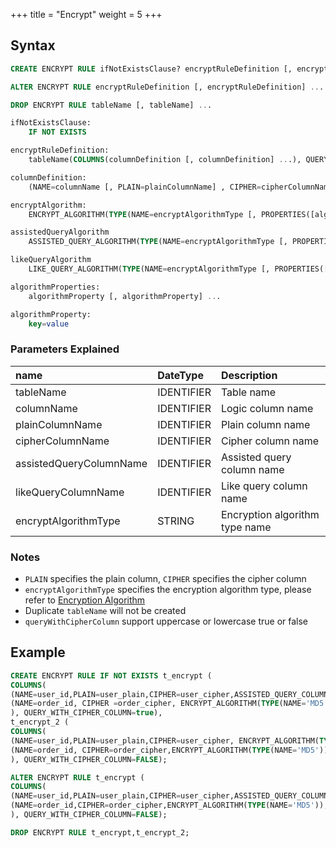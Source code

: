 +++
title = "Encrypt"
weight = 5
+++

## Syntax

```sql
CREATE ENCRYPT RULE ifNotExistsClause? encryptRuleDefinition [, encryptRuleDefinition] ...

ALTER ENCRYPT RULE encryptRuleDefinition [, encryptRuleDefinition] ...

DROP ENCRYPT RULE tableName [, tableName] ...

ifNotExistsClause:
    IF NOT EXISTS

encryptRuleDefinition:
    tableName(COLUMNS(columnDefinition [, columnDefinition] ...), QUERY_WITH_CIPHER_COLUMN=queryWithCipherColumn)

columnDefinition:
    (NAME=columnName [, PLAIN=plainColumnName] , CIPHER=cipherColumnName [, ASSISTED_QUERY_COLUMN=assistedQueryColumnName] [, LIKE_QUERY_COLUMN=likeQueryColumnName], encryptAlgorithm [, assistedQueryAlgorithm] [, likeQueryAlgorithm] [, QUERY_WITH_CIPHER_COLUMN=queryWithCipherColumn])

encryptAlgorithm:
    ENCRYPT_ALGORITHM(TYPE(NAME=encryptAlgorithmType [, PROPERTIES([algorithmProperties] )] ))

assistedQueryAlgorithm
    ASSISTED_QUERY_ALGORITHM(TYPE(NAME=encryptAlgorithmType [, PROPERTIES([algorithmProperties] )] ))

likeQueryAlgorithm
    LIKE_QUERY_ALGORITHM(TYPE(NAME=encryptAlgorithmType [, PROPERTIES([algorithmProperties] )] ))

algorithmProperties:
    algorithmProperty [, algorithmProperty] ...

algorithmProperty:
    key=value                          
```

### Parameters Explained
| name                    | DateType   | Description                    |
|:------------------------|:-----------|:-------------------------------|
| tableName               | IDENTIFIER | Table name                     |
| columnName              | IDENTIFIER | Logic column name              |
| plainColumnName         | IDENTIFIER | Plain column name              |
| cipherColumnName        | IDENTIFIER | Cipher column name             |
| assistedQueryColumnName | IDENTIFIER | Assisted query column name     |
| likeQueryColumnName     | IDENTIFIER | Like query column name         |
| encryptAlgorithmType    | STRING     | Encryption algorithm type name |

### Notes 

- `PLAIN` specifies the plain column, `CIPHER` specifies the cipher column
- `encryptAlgorithmType` specifies the encryption algorithm type, please refer to [Encryption Algorithm](/en/user-manual/common-config/builtin-algorithm/encrypt/)
- Duplicate `tableName` will not be created
- `queryWithCipherColumn` support uppercase or lowercase true or false

## Example

```sql
CREATE ENCRYPT RULE IF NOT EXISTS t_encrypt (
COLUMNS(
(NAME=user_id,PLAIN=user_plain,CIPHER=user_cipher,ASSISTED_QUERY_COLUMN=user_assisted,LIKE_QUERY_COLUMN=user_like,ENCRYPT_ALGORITHM(TYPE(NAME='AES',PROPERTIES('aes-key-value'='123456abc'))),ASSISTED_QUERY_ALGORITHM(TYPE(NAME='MD5')), LIKE_QUERY_ALGORITHM(TYPE(NAME='CHAR_DIGEST_LIKE'))),
(NAME=order_id, CIPHER =order_cipher, ENCRYPT_ALGORITHM(TYPE(NAME='MD5')), QUERY_WITH_CIPHER_COLUMN=FALSE)
), QUERY_WITH_CIPHER_COLUMN=true),
t_encrypt_2 (
COLUMNS(
(NAME=user_id,PLAIN=user_plain,CIPHER=user_cipher, ENCRYPT_ALGORITHM(TYPE(NAME='AES',PROPERTIES('aes-key-value'='123456abc')))),
(NAME=order_id, CIPHER=order_cipher,ENCRYPT_ALGORITHM(TYPE(NAME='MD5')))
), QUERY_WITH_CIPHER_COLUMN=FALSE);

ALTER ENCRYPT RULE t_encrypt (
COLUMNS(
(NAME=user_id,PLAIN=user_plain,CIPHER=user_cipher,ASSISTED_QUERY_COLUMN=user_assisted,LIKE_QUERY_COLUMN=user_like,ENCRYPT_ALGORITHM(TYPE(NAME='AES',PROPERTIES('aes-key-value'='123456'))),ASSISTED_QUERY_ALGORITHM(TYPE(NAME='MD5')), LIKE_QUERY_ALGORITHM(TYPE(NAME='CHAR_DIGEST_LIKE'))),
(NAME=order_id,CIPHER=order_cipher,ENCRYPT_ALGORITHM(TYPE(NAME='MD5')), QUERY_WITH_CIPHER_COLUMN=true)
), QUERY_WITH_CIPHER_COLUMN=FALSE);

DROP ENCRYPT RULE t_encrypt,t_encrypt_2;
```
